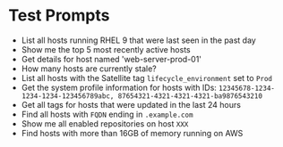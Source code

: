 # Test Prompts
- List all hosts running RHEL 9 that were last seen in the past day
- Show me the top 5 most recently active hosts
- Get details for host named 'web-server-prod-01'
- How many hosts are currently stale?
- List all hosts with the Satellite tag `lifecycle_environment` set to `Prod`
- Get the system profile information for hosts with IDs: `12345678-1234-1234-1234-123456789abc, 87654321-4321-4321-4321-ba9876543210`
- Get all tags for hosts that were updated in the last 24 hours
- Find all hosts with `FQDN` ending in `.example.com`
- Show me all enabled repositories on host `XXX`
- Find hosts with more than 16GB of memory running on AWS
